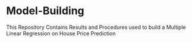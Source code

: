 # Model-Building
This Repository Contains Results and Procedures used to build a Multiple Linear Regression on House Price Prediction 
